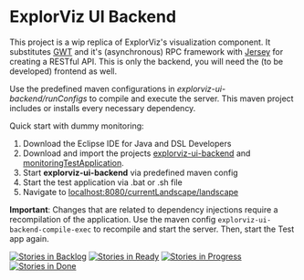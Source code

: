 # ExplorViz UI Backend

This project is a wip replica of ExplorViz's visualization component. It substitutes [GWT](http://www.gwtproject.org/) and it's (asynchronous) RPC framework with [Jersey](https://jersey.java.net/) for creating a RESTful API. This is only the backend, you will need the (to be developed) frontend as well.

Use the predefined maven configurations in *explorviz-ui-backend/runConfigs* to compile and execute the server. This maven project includes or installs every necessary dependency.

Quick start with dummy monitoring:

1. Download the Eclipse IDE for Java and DSL Developers
2. Download and import the projects [explorviz-ui-backend](https://github.com/ExplorViz/common) and [monitoringTestApplication](https://github.com/ExplorViz/monitoringTestApplication).
3. Start **explorviz-ui-backend** via predefined maven config
4. Start the test application via .bat or .sh file
5. Navigate to [localhost:8080/currentLandscape/landscape](http://localhost:8080/currentLandscape/landscape)

**Important**: Changes that are related to dependency injections require a recompilation of the application. Use the maven config `explorviz-ui-backend-compile-exec` to recompile and start the server. Then, start the Test app again.

[![Stories in Backlog](https://badge.waffle.io/ExplorViz/explorviz-ui-backend.png?label=ready&title=Backlog)](http://waffle.io/ExplorViz/explorviz-ui-backend)
[![Stories in Ready](https://badge.waffle.io/ExplorViz/explorviz-ui-backend.png?label=ready&title=Ready)](http://waffle.io/ExplorViz/explorviz-ui-backend)
[![Stories in Progress](https://badge.waffle.io/ExplorViz/explorviz-ui-backend.png?label=ready&title=In%20Progress)](http://waffle.io/ExplorViz/explorviz-ui-backend)
[![Stories in Done](https://badge.waffle.io/ExplorViz/explorviz-ui-backend.png?label=ready&title=Done)](http://waffle.io/ExplorViz/explorviz-ui-backend)
